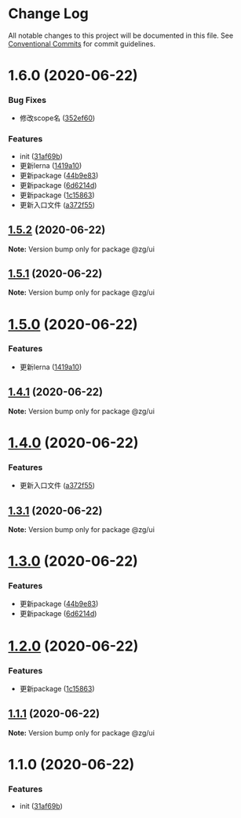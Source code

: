 # Change Log

All notable changes to this project will be documented in this file.
See [Conventional Commits](https://conventionalcommits.org) for commit guidelines.

# 1.6.0 (2020-06-22)


### Bug Fixes

* 修改scope名 ([352ef60](https://github.com/KingGanZeng/learn-lerna/commit/352ef609d61d9ba884cbde4558efe43de4f92ea0))


### Features

* init ([31af69b](https://github.com/KingGanZeng/learn-lerna/commit/31af69b3efd65b460f761db560d49c55388fc10a))
* 更新lerna ([1419a10](https://github.com/KingGanZeng/learn-lerna/commit/1419a106e9a5f53eca3049e39585578c37cd4210))
* 更新package ([44b9e83](https://github.com/KingGanZeng/learn-lerna/commit/44b9e83e0cba05b1948b35911e1a16c4b0706fee))
* 更新package ([6d6214d](https://github.com/KingGanZeng/learn-lerna/commit/6d6214d585554eed4416986dc471f113ad69de13))
* 更新package ([1c15863](https://github.com/KingGanZeng/learn-lerna/commit/1c15863bd8f0ecc447506a4f8ba63d93e1517139))
* 更新入口文件 ([a372f55](https://github.com/KingGanZeng/learn-lerna/commit/a372f551f250dbc790cbbab8405e9e259fe4d53d))





## [1.5.2](https://github.com/KingGanZeng/learn-lerna/compare/@zg/ui@1.5.1...@zg/ui@1.5.2) (2020-06-22)

**Note:** Version bump only for package @zg/ui





## [1.5.1](https://github.com/KingGanZeng/learn-lerna/compare/@zg/ui@1.5.0...@zg/ui@1.5.1) (2020-06-22)

**Note:** Version bump only for package @zg/ui





# [1.5.0](https://github.com/KingGanZeng/learn-lerna/compare/@zg/ui@1.4.1...@zg/ui@1.5.0) (2020-06-22)


### Features

* 更新lerna ([1419a10](https://github.com/KingGanZeng/learn-lerna/commit/1419a106e9a5f53eca3049e39585578c37cd4210))





## [1.4.1](https://github.com/KingGanZeng/learn-lerna/compare/@zg/ui@1.4.0...@zg/ui@1.4.1) (2020-06-22)

**Note:** Version bump only for package @zg/ui





# [1.4.0](https://github.com/KingGanZeng/learn-lerna/compare/@zg/ui@1.3.1...@zg/ui@1.4.0) (2020-06-22)


### Features

* 更新入口文件 ([a372f55](https://github.com/KingGanZeng/learn-lerna/commit/a372f551f250dbc790cbbab8405e9e259fe4d53d))





## [1.3.1](https://github.com/KingGanZeng/learn-lerna/compare/@zg/ui@1.3.0...@zg/ui@1.3.1) (2020-06-22)

**Note:** Version bump only for package @zg/ui





# [1.3.0](https://github.com/KingGanZeng/learn-lerna/compare/@zg/ui@1.2.0...@zg/ui@1.3.0) (2020-06-22)


### Features

* 更新package ([44b9e83](https://github.com/KingGanZeng/learn-lerna/commit/44b9e83e0cba05b1948b35911e1a16c4b0706fee))
* 更新package ([6d6214d](https://github.com/KingGanZeng/learn-lerna/commit/6d6214d585554eed4416986dc471f113ad69de13))





# [1.2.0](https://github.com/KingGanZeng/learn-lerna/compare/@zg/ui@1.1.1...@zg/ui@1.2.0) (2020-06-22)


### Features

* 更新package ([1c15863](https://github.com/KingGanZeng/learn-lerna/commit/1c15863bd8f0ecc447506a4f8ba63d93e1517139))





## [1.1.1](https://github.com/KingGanZeng/learn-lerna/compare/@zg/ui@1.1.0...@zg/ui@1.1.1) (2020-06-22)

**Note:** Version bump only for package @zg/ui





# 1.1.0 (2020-06-22)


### Features

* init ([31af69b](https://github.com/KingGanZeng/learn-lerna/commit/31af69b3efd65b460f761db560d49c55388fc10a))
